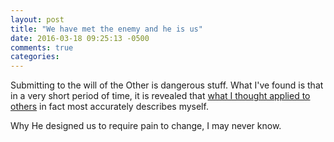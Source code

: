 ```yaml
---
layout: post
title: "We have met the enemy and he is us"
date: 2016-03-18 09:25:13 -0500
comments: true
categories: 
---
```


Submitting to the will of the Other is dangerous stuff. What I've found is that in a very short period of time, it is revealed that [what I thought applied to others]({{site.url}}/2005/07/11/i-hope-theres-grace-in-this-town/) in fact most accurately describes myself. 

Why He designed us to require pain to change, I may never know.
